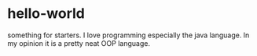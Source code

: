 hello-world
===========

something for starters.
I love programming especially the java language. In my opinion it is a pretty neat OOP language. 
